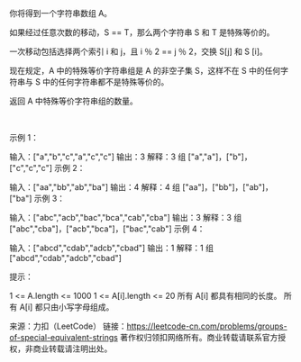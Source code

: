 你将得到一个字符串数组 A。

如果经过任意次数的移动，S == T，那么两个字符串 S 和 T 是特殊等价的。

一次移动包括选择两个索引 i 和 j，且 i ％ 2 == j ％ 2，交换 S[j] 和 S [i]。

现在规定，A 中的特殊等价字符串组是 A 的非空子集 S，这样不在 S 中的任何字符串与 S 中的任何字符串都不是特殊等价的。

返回 A 中特殊等价字符串组的数量。

 

示例 1：

输入：["a","b","c","a","c","c"]
输出：3
解释：3 组 ["a","a"]，["b"]，["c","c","c"]
示例 2：

输入：["aa","bb","ab","ba"]
输出：4
解释：4 组 ["aa"]，["bb"]，["ab"]，["ba"]
示例 3：

输入：["abc","acb","bac","bca","cab","cba"]
输出：3
解释：3 组 ["abc","cba"]，["acb","bca"]，["bac","cab"]
示例 4：

输入：["abcd","cdab","adcb","cbad"]
输出：1
解释：1 组 ["abcd","cdab","adcb","cbad"]
 

提示：

1 <= A.length <= 1000
1 <= A[i].length <= 20
所有 A[i] 都具有相同的长度。
所有 A[i] 都只由小写字母组成。

来源：力扣（LeetCode）
链接：https://leetcode-cn.com/problems/groups-of-special-equivalent-strings
著作权归领扣网络所有。商业转载请联系官方授权，非商业转载请注明出处。